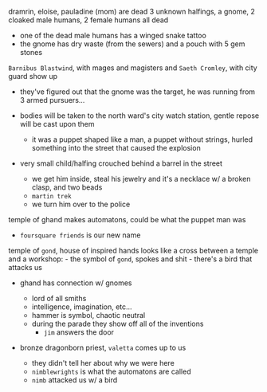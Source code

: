 dramrin, eloise, pauladine (mom) are dead
3 unknown halfings, a gnome, 2 cloaked male humans, 2 female humans all dead
- one of the dead male humans has a winged snake tattoo
- the gnome has dry waste (from the sewers) and a pouch with 5 gem stones

`Barnibus Blastwind`, with mages and magisters and `Saeth Cromley`, with city guard show up
- they've figured out that the gnome was the target, he was running from 3 armed pursuers...
- bodies will be taken to the north ward's city watch station, gentle repose will be cast upon them
    - it was a puppet shaped like a man, a puppet without strings, hurled something into the street that caused the explosion

- very small child/halfing crouched behind a barrel in the street
    - we get him inside, steal his jewelry and it's a necklace w/ a broken clasp, and two beads
    - `martin trek`
    - we turn him over to the police

temple of ghand makes automatons, could be what the puppet man was

- `foursquare friends` is our new name

temple of `gond`, house of inspired hands looks like a cross between a temple and a workshop:
    - the symbol of `gond`, spokes and shit
    - there's a bird that attacks us
- ghand has connection w/ gnomes
    - lord of all smiths
    - intelligence, imagination, etc...
    - hammer is symbol, chaotic neutral
    - during the parade they show off all of the inventions
        - `jim` answers the door

- bronze dragonborn priest, `valetta` comes up to us
    - they didn't tell her about why we were here
    - `nimblewrights` is what the automatons are called
    - `nimb` attacked us w/ a bird
